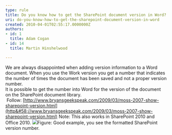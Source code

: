 ```yaml
---
type: rule
title: Do you know how to get the SharePoint document version in Word?
uri: do-you-know-how-to-get-the-sharepoint-document-version-in-word
created: 2010-04-01T02:55:17.0000000Z
authors:
- id: 1
  title: Adam Cogan
- id: 14
  title: Martin Hinshelwood

---
```


 We are always disappointed when adding version information to a Word document. When you use the Work version you get a number that indicates the number of times the document has been saved and not a proper version number.
<br>It is possible to get the number into Word for the version of the document on the SharePoint document library. <br>    Follow: [http://www.bryansgeekspeak.com/2009/03/moss-2007-show-sharepoint-version.html](http&#58;//www.bryansgeekspeak.com/2009/03/moss-2007-show-sharepoint-version.html) 
 Note: This also works in SharePoint 2010 and Office 2010. ![](/Standards/SoftwareDevelopment/RulesToBetterSharePoint/PublishingImages/VersionInWord.jpg)Figure: Good example, you see the formatted SharePoint version number.

